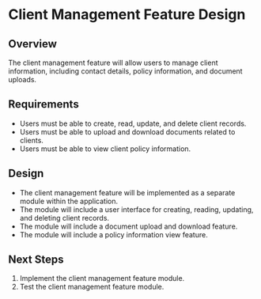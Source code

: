 # Client Management Feature Design

## Overview
The client management feature will allow users to manage client information, including contact details, policy information, and document uploads.

## Requirements
- Users must be able to create, read, update, and delete client records.
- Users must be able to upload and download documents related to clients.
- Users must be able to view client policy information.

## Design
- The client management feature will be implemented as a separate module within the application.
- The module will include a user interface for creating, reading, updating, and deleting client records.
- The module will include a document upload and download feature.
- The module will include a policy information view feature.

## Next Steps
1. Implement the client management feature module.
2. Test the client management feature module.

